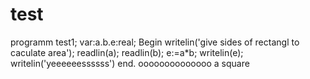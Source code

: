 # test
programm test1;
      var:a.b.e:real;
Begin
writelin('give sides of rectangl to caculate area');
readlin(a);
readlin(b);
e:=a*b;
writelin(e);
writelin('yeeeeeessssss')
end.
oooooooooooooo a square
